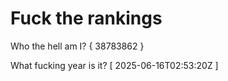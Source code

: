 # Fuck the rankings

Who the hell am I?
{ 38783862 }

What fucking year is it?
[ 2025-06-16T02:53:20Z ]
